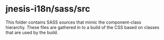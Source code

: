 # jnesis-i18n/sass/src

This folder contains SASS sources that mimic the component-class hierarchy. These files
are gathered in to a build of the CSS based on classes that are used by the build.
